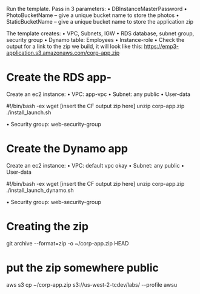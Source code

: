 Run the template.  Pass in 3 parameters:
•	DBInstanceMasterPassword
•	PhotoBucketName – give a unique bucket name to store the photos
•	StaticBucketName – give a unique bucket name to store the application zip

The template creates:
•	VPC, Subnets, IGW
•	RDS database, subnet group, security group
•	Dynamo table: Employees
•	Instance-role
•	Check the output for a link to the zip we build, it will look like this: https://emp3-application.s3.amazonaws.com/corp-app.zip


Create the RDS app-
==================

Create an ec2 instance:
•	VPC: app-vpc
•	Subnet: any public
•	User-data

#!/bin/bash -ex
wget [insert the CF output zip here]
unzip corp-app.zip
./install_launch.sh

•	Security group: 	web-security-group


Create the Dynamo app
=====================

Create an ec2 instance:
•	VPC: default vpc okay
•	Subnet: any public
•	User-data

#!/bin/bash -ex
wget [insert the CF output zip here]
unzip corp-app.zip
./install_launch_dynamo.sh

•	Security group: 	web-security-group



Creating the zip
=========



git archive --format=zip -o ~/corp-app.zip HEAD
# put the zip somewhere public
aws s3 cp ~/corp-app.zip s3://us-west-2-tcdev/labs/ --profile awsu
